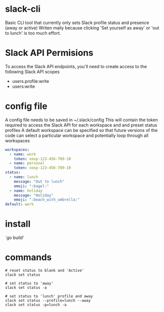 # slack-cli

Basic CLI tool that currently only sets Slack profile status and presence (away or active)
Writen maily because clicking 'Set yourself as away' or 'out to lunch' is too much effort. 

# Slack API Permisions

To access the Slack API endpoints, you'll need to create access to the following Slack API scopes

- users.profile:write
- users:write

# config file

A config file needs to be saved in ~/.slack/config
This will contain the token required to access the Slack API for each workspace and and preset status profiles
A default workspace can be specified so that future versions of the code can select a particular workspace and potentially loop through all workspaces

``` yaml
workspaces:
  - name: work
    token: xoxp-123-456-789-10
  - name: personal
    token: xoxp-123-456-789-10
status:
  - name: lunch
    message: "Out to lunch"
    emoji: ":bagel:"
  - name: holiday
    message: "Holiday"
    emoji: ":beach_with_umbrella:"
default: work
```

# install 

`go build'

# commands

```
# reset status to blank and 'Active'
slack set status

# set status to 'away'
slack set status -a

# set status to 'lunch' profile and away
slack set status --profile=lunch --away
slack set status -p=lunch -a
```

